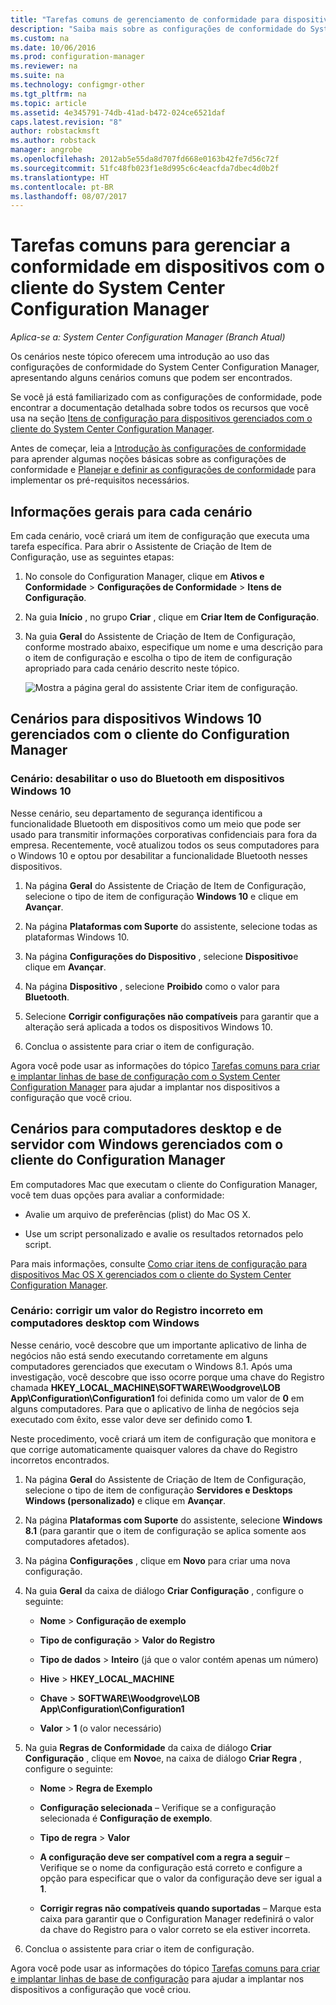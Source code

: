 ```yaml
---
title: "Tarefas comuns de gerenciamento de conformidade para dispositivos gerenciados pelo cliente – Configuration Manager | Microsoft Docs"
description: "Saiba mais sobre as configurações de conformidade do System Center Configuration Manager trabalhando em alguns cenários comuns."
ms.custom: na
ms.date: 10/06/2016
ms.prod: configuration-manager
ms.reviewer: na
ms.suite: na
ms.technology: configmgr-other
ms.tgt_pltfrm: na
ms.topic: article
ms.assetid: 4e345791-74db-41ad-b472-024ce6521daf
caps.latest.revision: "8"
author: robstackmsft
ms.author: robstack
manager: angrobe
ms.openlocfilehash: 2012ab5e55da8d707fd668e0163b42fe7d56c72f
ms.sourcegitcommit: 51fc48fb023f1e8d995c6c4eacfda7dbec4d0b2f
ms.translationtype: HT
ms.contentlocale: pt-BR
ms.lasthandoff: 08/07/2017
---
```

# <a name="common-tasks-for-managing-compliance-on-devices-with-the-system-center-configuration-manager-client"></a>Tarefas comuns para gerenciar a conformidade em dispositivos com o cliente do System Center Configuration Manager

*Aplica-se a: System Center Configuration Manager (Branch Atual)*

Os cenários neste tópico oferecem uma introdução ao uso das configurações de conformidade do System Center Configuration Manager, apresentando alguns cenários comuns que podem ser encontrados.  

 Se você já está familiarizado com as configurações de conformidade, pode encontrar a documentação detalhada sobre todos os recursos que você usa na seção [Itens de configuração para dispositivos gerenciados com o cliente do System Center Configuration Manager](../../compliance/deploy-use/configuration-items-for-devices-managed-with-the-client.md).  

 Antes de começar, leia a [Introdução às configurações de conformidade](../../compliance/get-started/get-started-with-compliance-settings.md) para aprender algumas noções básicas sobre as configurações de conformidade e [Planejar e definir as configurações de conformidade](../../compliance/plan-design/plan-for-and-configure-compliance-settings.md) para implementar os pré-requisitos necessários.  

## <a name="general-information-for-each-scenario"></a>Informações gerais para cada cenário  
 Em cada cenário, você criará um item de configuração que executa uma tarefa específica. Para abrir o Assistente de Criação de Item de Configuração, use as seguintes etapas:  

1.  No console do Configuration Manager, clique em **Ativos e Conformidade** > **Configurações de Conformidade** > **Itens de Configuração**.  

3.  Na guia **Início** , no grupo **Criar** , clique em **Criar Item de Configuração**.  

4.  Na guia **Geral** do Assistente de Criação de Item de Configuração, conforme mostrado abaixo, especifique um nome e uma descrição para o item de configuração e escolha o tipo de item de configuração apropriado para cada cenário descrito neste tópico.  

     ![Mostra a página geral do assistente Criar item de configuração.](/sccm/compliance/plan-design/media/Compliance-Settings-Wizard---1.png)  

## <a name="scenarios-for-windows-10-devices-managed-with-the-configuration-manager-client"></a>Cenários para dispositivos Windows 10 gerenciados com o cliente do Configuration Manager  

### <a name="scenario-disable-the-use-of-bluetooth-on-windows-10-devices"></a>Cenário: desabilitar o uso do Bluetooth em dispositivos Windows 10  
 Nesse cenário, seu departamento de segurança identificou a funcionalidade Bluetooth em dispositivos como um meio que pode ser usado para transmitir informações corporativas confidenciais para fora da empresa. Recentemente, você atualizou todos os seus computadores para o Windows 10 e optou por desabilitar a funcionalidade Bluetooth nesses dispositivos.  

1.  Na página **Geral** do Assistente de Criação de Item de Configuração, selecione o tipo de item de configuração **Windows 10** e clique em **Avançar**.  

2.  Na página **Plataformas com Suporte** do assistente, selecione todas as plataformas Windows 10.  

3.  Na página **Configurações do Dispositivo** , selecione **Dispositivo**e clique em **Avançar**.  

4.  Na página **Dispositivo** , selecione **Proibido** como o valor para **Bluetooth**.  

5.  Selecione **Corrigir configurações não compatíveis** para garantir que a alteração será aplicada a todos os dispositivos Windows 10.  

6.  Conclua o assistente para criar o item de configuração.  

 Agora você pode usar as informações do tópico [Tarefas comuns para criar e implantar linhas de base de configuração com o System Center Configuration Manager](../../compliance/plan-design/common-tasks-for-creating-and-deploying-configuration-baselines.md) para ajudar a implantar nos dispositivos a configuração que você criou.  

## <a name="scenarios-for-windows-desktop-and-server-computers-managed-with-the-configuration-manager-client"></a>Cenários para computadores desktop e de servidor com Windows gerenciados com o cliente do Configuration Manager  
 Em computadores Mac que executam o cliente do Configuration Manager, você tem duas opções para avaliar a conformidade:  

-   Avalie um arquivo de preferências (plist) do Mac OS X.  

-   Use um script personalizado e avalie os resultados retornados pelo script.  

 Para mais informações, consulte [Como criar itens de configuração para dispositivos Mac OS X gerenciados com o cliente do System Center Configuration Manager](../../compliance/deploy-use/create-configuration-items-for-mac-os-x-devices-managed-with-the-client.md).  

### <a name="scenario-remediate-an-incorrect-registry-value-on-windows-desktop-computers"></a>Cenário: corrigir um valor do Registro incorreto em computadores desktop com Windows  
 Nesse cenário, você descobre que um importante aplicativo de linha de negócios não está sendo executando corretamente em alguns computadores gerenciados que executam o Windows 8.1. Após uma investigação, você descobre que isso ocorre porque uma chave do Registro chamada **HKEY_LOCAL_MACHINE\SOFTWARE\Woodgrove\LOB App\Configuration\Configuration1** foi definida como um valor de **0** em alguns computadores. Para que o aplicativo de linha de negócios seja executado com êxito, esse valor deve ser definido como **1**.  

 Neste procedimento, você criará um item de configuração que monitora e que corrige automaticamente quaisquer valores da chave do Registro incorretos encontrados.  

1.  Na página **Geral** do Assistente de Criação de Item de Configuração, selecione o tipo de item de configuração **Servidores e Desktops Windows (personalizado)** e clique em **Avançar**.  

2.  Na página **Plataformas com Suporte** do assistente, selecione **Windows 8.1** (para garantir que o item de configuração se aplica somente aos computadores afetados).  

3.  Na página **Configurações** , clique em **Novo** para criar uma nova configuração.  

4.  Na guia **Geral** da caixa de diálogo **Criar Configuração** , configure o seguinte:  

    -   **Nome** > **Configuração de exemplo**  

    -   **Tipo de configuração** > **Valor do Registro**  

    -   **Tipo de dados** > **Inteiro** (já que o valor contém apenas um número)  

    -   **Hive** > **HKEY_LOCAL_MACHINE**  

    -   **Chave** > **SOFTWARE\Woodgrove\LOB App\Configuration\Configuration1**  

    -   **Valor** > **1** (o valor necessário)  

5.  Na guia **Regras de Conformidade** da caixa de diálogo **Criar Configuração** , clique em **Novo**e, na caixa de diálogo **Criar Regra** , configure o seguinte:  

    -   **Nome** > **Regra de Exemplo**  

    -   **Configuração selecionada** – Verifique se a configuração selecionada é **Configuração de exemplo**.  

    -   **Tipo de regra** > **Valor**  

    -   **A configuração deve ser compatível com a regra a seguir** – Verifique se o nome da configuração está correto e configure a opção para especificar que o valor da configuração deve ser igual a **1**.  

    -   **Corrigir regras não compatíveis quando suportadas** – Marque esta caixa para garantir que o Configuration Manager redefinirá o valor da chave do Registro para o valor correto se ela estiver incorreta.  

6.  Conclua o assistente para criar o item de configuração.  

 Agora você pode usar as informações do tópico [Tarefas comuns para criar e implantar linhas de base de configuração](../../compliance/plan-design/common-tasks-for-creating-and-deploying-configuration-baselines.md) para ajudar a implantar nos dispositivos a configuração que você criou.  
